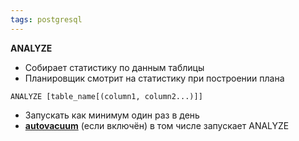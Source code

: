 ```yaml
---
tags: postgresql
---
```

**ANALYZE**
- Собирает статистику по данным таблицы
- Планировщик смотрит на статистику при построении плана
```postgresql
ANALYZE [table_name[(column1, column2...)]]
```
- Запускать как минимум один раз в день
- **[autovacuum](psql_VACUUM.md)** (если включён) в том числе запускает ANALYZE 
